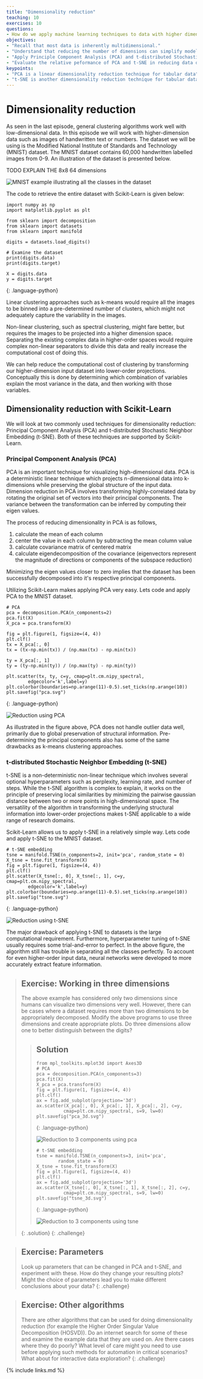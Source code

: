 ```yaml
---
title: "Dimensionality reduction"
teaching: 10
exercises: 10
questions:
- How do we apply machine learning techniques to data with higher dimensions?
objectives:
- "Recall that most data is inherently multidimensional."
- "Understand that reducing the number of dimensions can simplify modelling and allow classifications to be performed."
- "Apply Principle Component Analysis (PCA) and t-distributed Stochastic Neighbor Embedding (t-SNE) to reduce the dimensions of data."
- "Evaluate the relative peformance of PCA and t-SNE in reducing data dimensionality."
keypoints:
- "PCA is a linear dimensionality reduction technique for tabular data"
- "t-SNE is another dimensionality reduction technique for tabular data that is more general than PCA"
---
```


# Dimensionality reduction

As seen in the last episode, general clustering algorithms work well with low-dimensional data. In this episode we will work with higher-dimension data such as images of handwritten text or numbers. The dataset we will be using is the Modified National Institute of Standards and Technology (MNIST) dataset. The MNIST dataset contains 60,000 handwritten labelled images from 0-9. An illustration of the dataset is presented below. 

TODO EXPLAIN THE 8x8 64 dimensions

![MNIST example illustrating all the classes in the dataset](../fig/MnistExamples.png)

The code to retrieve the entire dataset with Scikit-Learn is given below:

~~~
import numpy as np
import matplotlib.pyplot as plt

from sklearn import decomposition
from sklearn import datasets
from sklearn import manifold

digits = datasets.load_digits()

# Examine the dataset
print(digits.data)
print(digits.target)

X = digits.data
y = digits.target
~~~
{: .language-python}


Linear clustering approaches such as k-means would require all the images to be binned into a pre-determined number of clusters, which might not adequately capture the variability in the images. 

Non-linear clustering, such as spectral clustering, might fare better, but requires the images to be projected into a higher dimension space. Separating the existing complex data in higher-order spaces would require complex non-linear separators to divide this data and really increase the computational cost of doing this.

We can help reduce the computational cost of clustering by transforming our higher-dimension input dataset into lower-order projections. Conceptually this is done by determining which combination of variables explain the most variance in the data, and then working with those variables. 


## Dimensionality reduction with Scikit-Learn
We will look at two commonly used techniques for dimensionality reduction: Principal Component Analysis (PCA) and t-distributed Stochastic Neighbor Embedding (t-SNE). Both of these techniques are supported by Scikit-Learn.

### Principal Component Analysis (PCA)
PCA is an important technique for visualizing high-dimensional data. PCA is a deterministic linear technique which projects n-dimensional data into k-dimensions while preserving the global structure of the input data. Dimension reduction in PCA involves transforming highly-correlated data by rotating the original set of vectors into their principal components. The variance between the transformation can be inferred by computing their eigen values. 

The process of reducing dimensionality in PCA is as follows,
1. calculate the mean of each column
2. center the value in each column by subtracting the mean column value
3. calculate covariance matrix of centered matrix
4. calculate eigendecomposition of the covariance (eigenvectors represent the magnitude of directions or components of the subspace reduction)

Minimizing the eigen values closer to zero implies that the dataset has been successfully decomposed into it's respective principal components. 

Utilizing Scikit-Learn makes applying PCA very easy. Lets code and apply PCA to the MNIST dataset. 

~~~
# PCA
pca = decomposition.PCA(n_components=2)
pca.fit(X)
X_pca = pca.transform(X)

fig = plt.figure(1, figsize=(4, 4))
plt.clf()
tx = X_pca[:, 0]
tx = (tx-np.min(tx)) / (np.max(tx) - np.min(tx))

ty = X_pca[:, 1]
ty = (ty-np.min(ty)) / (np.max(ty) - np.min(ty))

plt.scatter(tx, ty, c=y, cmap=plt.cm.nipy_spectral, 
        edgecolor='k',label=y)
plt.colorbar(boundaries=np.arange(11)-0.5).set_ticks(np.arange(10))
plt.savefig("pca.svg")
~~~
{: .language-python}

![Reduction using PCA](../fig/pca.svg)

As illustrated in the figure above, PCA does not handle outlier data well, primarily due to global preservation of structural information. Pre-determining the principal components also has some of the same drawbacks as k-means clustering approaches. 

### t-distributed Stochastic Neighbor Embedding (t-SNE)
t-SNE is a non-deterministic non-linear technique which involves several optional hyperparameters such as perplexity, learning rate, and number of steps. While the t-SNE algorithm is complex to explain, it works on the principle of preserving local similarities by minimizing the pairwise gaussian distance between two or more points in high-dimensional space. The versatility of the algorithm in transforming the underlying structural information into lower-order projections makes t-SNE applicable to a wide range of research domains.

Scikit-Learn allows us to apply t-SNE in a relatively simple way. Lets code and apply t-SNE to the MNIST dataset.

~~~
# t-SNE embedding
tsne = manifold.TSNE(n_components=2, init='pca', random_state = 0)
X_tsne = tsne.fit_transform(X)
fig = plt.figure(1, figsize=(4, 4))
plt.clf()
plt.scatter(X_tsne[:, 0], X_tsne[:, 1], c=y, cmap=plt.cm.nipy_spectral,
        edgecolor='k',label=y)
plt.colorbar(boundaries=np.arange(11)-0.5).set_ticks(np.arange(10))
plt.savefig("tsne.svg")
~~~
{: .language-python}

![Reduction using t-SNE](../fig/tsne.svg)

The major drawback of applying t-SNE to datasets is the large computational requirement. Furthermore, hyperparameter tuning of t-SNE usually requires some trial-and-error to perfect. In the above figure, the algorithm still has trouble in separating all the classes perfectly. To account for even higher-order input data, neural networks were developed to more accurately extract feature information.


> ## Exercise: Working in three dimensions
> The above example has considered only two dimensions since humans
> can visualize two dimensions very well. However, there can be cases
> where a dataset requires more than two dimensions to be appropriately
> decomposed. Modify the above programs to use three dimensions and 
> create appropriate plots.
> Do three dimensions allow one to better distinguish between the digits?
>
> > ## Solution
> > ~~~
> > from mpl_toolkits.mplot3d import Axes3D
> > # PCA
> > pca = decomposition.PCA(n_components=3)
> > pca.fit(X)
> > X_pca = pca.transform(X)
> > fig = plt.figure(1, figsize=(4, 4))
> > plt.clf()
> > ax = fig.add_subplot(projection='3d')
> > ax.scatter(X_pca[:, 0], X_pca[:, 1], X_pca[:, 2], c=y,
> >           cmap=plt.cm.nipy_spectral, s=9, lw=0)
> > plt.savefig("pca_3d.svg")
> > ~~~
> > {: .language-python}
> >
> > ![Reduction to 3 components using pca](../fig/pca_3d.svg)
> >
> > ~~~
> > # t-SNE embedding
> > tsne = manifold.TSNE(n_components=3, init='pca',
> >         random_state = 0)
> > X_tsne = tsne.fit_transform(X)
> > fig = plt.figure(1, figsize=(4, 4))
> > plt.clf()
> > ax = fig.add_subplot(projection='3d')
> > ax.scatter(X_tsne[:, 0], X_tsne[:, 1], X_tsne[:, 2], c=y,
> >           cmap=plt.cm.nipy_spectral, s=9, lw=0)
> > plt.savefig("tsne_3d.svg")
> > ~~~
> > {: .language-python}
> >
> > ![Reduction to 3 components using tsne](../fig/tsne_3d.svg)
> >
> >
> {: .solution}
{: .challenge}

> ## Exercise: Parameters
>
> Look up parameters that can be changed in PCA and t-SNE,
> and experiment with these. How do they change your resulting
> plots?  Might the choice of parameters lead you to make different
> conclusions about your data?
{: .challenge}

> ## Exercise: Other algorithms
>
> There are other algorithms that can be used for doing dimensionality
> reduction (for example the Higher Order Singular Value Decomposition (HOSVD)).
> Do an internet search for some of these and
> examine the example data that they are used on. Are there cases where they do 
> poorly? What level of care might you need to use before applying such methods
> for automation in critical scenarios?  What about for interactive data 
> exploration?
{: .challenge}

{% include links.md %}

